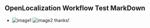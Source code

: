 ## OpenLocalization Workflow Test MarkDown
* ![image1](.\471de662-406f-497f-8ea3-9eacf64980ef.PNG)   ![image2](.\01e22481-f519-4971-b401-2a3224024828.png) 
thanks!